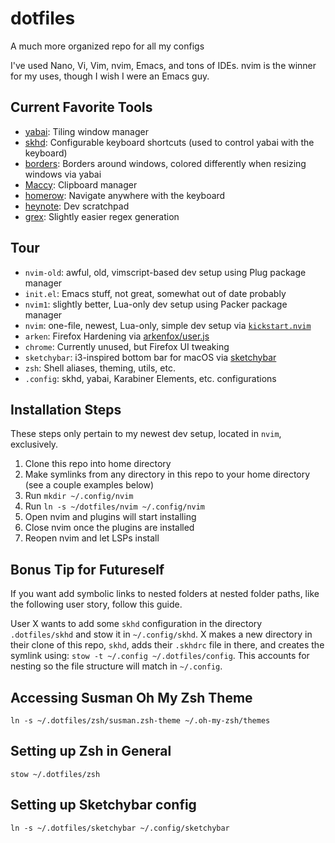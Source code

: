 # dotfiles
A much more organized repo for all my configs

I've used Nano, Vi, Vim, nvim, Emacs, and tons of IDEs. nvim is the winner for
my uses, though I wish I were an Emacs guy.

## Current Favorite Tools
- [yabai](https://github.com/koekeishiya/yabai): Tiling window manager
- [skhd](https://github.com/koekeishiya/skhd): Configurable keyboard shortcuts (used to control yabai with the keyboard)
- [borders](https://github.com/FelixKratz/JankyBorders): Borders around windows, colored differently when resizing windows via yabai
- [Maccy](https://github.com/p0deje/Maccy): Clipboard manager
- [homerow](https://github.com/nchudleigh/homerow): Navigate anywhere with the keyboard
- [heynote](https://github.com/heyman/heynote): Dev scratchpad
- [grex](https://github.com/pemistahl/grex): Slightly easier regex generation

## Tour
- `nvim-old`: awful, old, vimscript-based dev setup using Plug package manager
- `init.el`: Emacs stuff, not great, somewhat out of date probably
- `nvim1`: slightly better, Lua-only dev setup using Packer package manager
- `nvim`: one-file, newest, Lua-only, simple dev setup via [`kickstart.nvim`](https://github.com/nvim-lua/kickstart.nvim)
- `arken`: Firefox Hardening via [arkenfox/user.js](https://github.com/arkenfox/user.js)
- `chrome`: Currently unused, but Firefox UI tweaking
- `sketchybar`: i3-inspired bottom bar for macOS via [sketchybar](https://github.com/FelixKratz/SketchyBar)
- `zsh`: Shell aliases, theming, utils, etc.
- `.config`: skhd, yabai, Karabiner Elements, etc. configurations

## Installation Steps
These steps only pertain to my newest dev setup, located in `nvim`, exclusively.

1. Clone this repo into home directory
2. Make symlinks from any directory in this repo to your home directory (see a couple examples below)
3. Run `mkdir ~/.config/nvim`
4. Run `ln -s ~/dotfiles/nvim ~/.config/nvim`
5. Open nvim and plugins will start installing
6. Close nvim once the plugins are installed
7. Reopen nvim and let LSPs install

## Bonus Tip for Futureself
If you want add symbolic links to nested folders at nested folder paths, like the following user story, follow this guide.

User X wants to add some `skhd` configuration in the directory `.dotfiles/skhd` and stow it in `~/.config/skhd`. X makes 
a new directory in their clone of this repo, `skhd`, adds their `.skhdrc` file in there, and creates the symlink using:
`stow -t ~/.config ~/.dotfiles/config`. This accounts for nesting so the file structure will match in `~/.config`.

## Accessing Susman Oh My Zsh Theme
`ln -s ~/.dotfiles/zsh/susman.zsh-theme ~/.oh-my-zsh/themes`

## Setting up Zsh in General
`stow ~/.dotfiles/zsh`

## Setting up Sketchybar config
`ln -s ~/.dotfiles/sketchybar ~/.config/sketchybar`

